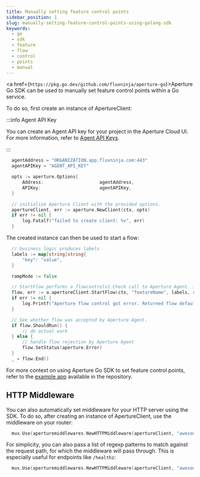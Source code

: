 ```yaml
---
title: Manually setting feature control points
sidebar_position: 1
slug: manually-setting-feature-control-points-using-golang-sdk
keywords:
  - go
  - sdk
  - feature
  - flow
  - control
  - points
  - manual
---
```


<a href={`https://pkg.go.dev/github.com/fluxninja/aperture-go`}>Aperture Go
SDK</a> can be used to manually set feature control points within a Go service.

To do so, first create an instance of ApertureClient:

:::info Agent API Key

You can create an Agent API key for your project in the Aperture Cloud UI. For
more information, refer to [Agent API Keys](/get-started/agent-api-keys.md).

:::

```go
  agentAddress = "ORGANIZATION.app.fluxninja.com:443"
  agentAPIKey = "AGENT_API_KEY"

  opts := aperture.Options{
      Address:                     agentAddress,
      APIKey:                      agentAPIKey,
  }

  // initialize Aperture Client with the provided options.
  apertureClient, err := aperture.NewClient(ctx, opts)
  if err != nil {
      log.Fatalf("failed to create client: %v", err)
  }
```

The created instance can then be used to start a flow:

```go
  // business logic produces labels
  labels := map[string]string{
      "key": "value",
  }

  rampMode := false

  // StartFlow performs a flowcontrolv1.Check call to Aperture Agent. It returns a Flow and an error if any.
  flow, err := a.apertureClient.StartFlow(ctx, "featureName", labels, rampMode, 200 * time.Millisecond)
  if err != nil {
      log.Printf("Aperture flow control got error. Returned flow defaults to Allowed. flow.ShouldRun(): %t", flow.ShouldRun())
  }

  // See whether flow was accepted by Aperture Agent.
  if flow.ShouldRun() {
      // do actual work
  } else {
      // handle flow rejection by Aperture Agent
      flow.SetStatus(aperture.Error)
  }
  _ = flow.End()
```

For more context on using Aperture Go SDK to set feature control points, refer
to the [example app][example] available in the repository.

## HTTP Middleware

You can also automatically set middleware for your HTTP server using the SDK. To
do so, after creating an instance of ApertureClient, use the middleware on your
router:

```go
  mux.Use(aperturemiddlewares.NewHTTPMiddleware(apertureClient, "awesomeFeature", labels, nil, false, 200 * time.Millisecond).Handle)
```

For simplicity, you can also pass a list of regexp patterns to match against the
request path, for which the middleware will pass through. This is especially
useful for endpoints like `/healthz`:

```go
  mux.Use(aperturemiddlewares.NewHTTPMiddleware(apertureClient, "awesomeFeature", labels,  []regexp.Regexp{regexp.MustCompile("/health.*")}, false, 200 * time.Millisecond).Handle)
```

[example]: https://github.com/fluxninja/aperture-go/tree/main/example
